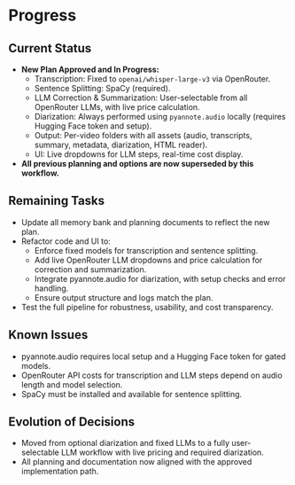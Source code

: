 # Progress

## Current Status

- **New Plan Approved and In Progress:**
  - Transcription: Fixed to `openai/whisper-large-v3` via OpenRouter.
  - Sentence Splitting: SpaCy (required).
  - LLM Correction & Summarization: User-selectable from all OpenRouter LLMs, with live price calculation.
  - Diarization: Always performed using `pyannote.audio` locally (requires Hugging Face token and setup).
  - Output: Per-video folders with all assets (audio, transcripts, summary, metadata, diarization, HTML reader).
  - UI: Live dropdowns for LLM steps, real-time cost display.
- **All previous planning and options are now superseded by this workflow.**

## Remaining Tasks

- Update all memory bank and planning documents to reflect the new plan.
- Refactor code and UI to:
  - Enforce fixed models for transcription and sentence splitting.
  - Add live OpenRouter LLM dropdowns and price calculation for correction and summarization.
  - Integrate pyannote.audio for diarization, with setup checks and error handling.
  - Ensure output structure and logs match the plan.
- Test the full pipeline for robustness, usability, and cost transparency.

## Known Issues

- pyannote.audio requires local setup and a Hugging Face token for gated models.
- OpenRouter API costs for transcription and LLM steps depend on audio length and model selection.
- SpaCy must be installed and available for sentence splitting.

## Evolution of Decisions

- Moved from optional diarization and fixed LLMs to a fully user-selectable LLM workflow with live pricing and required diarization.
- All planning and documentation now aligned with the approved implementation path.
